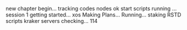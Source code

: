 new chapter begin...
tracking codes
nodes
ok
start
scripts running
...
session 1
getting started...
xos
Making Plans...
Running...
staking
RSTD
scripts
kraker
servers checking...
114

